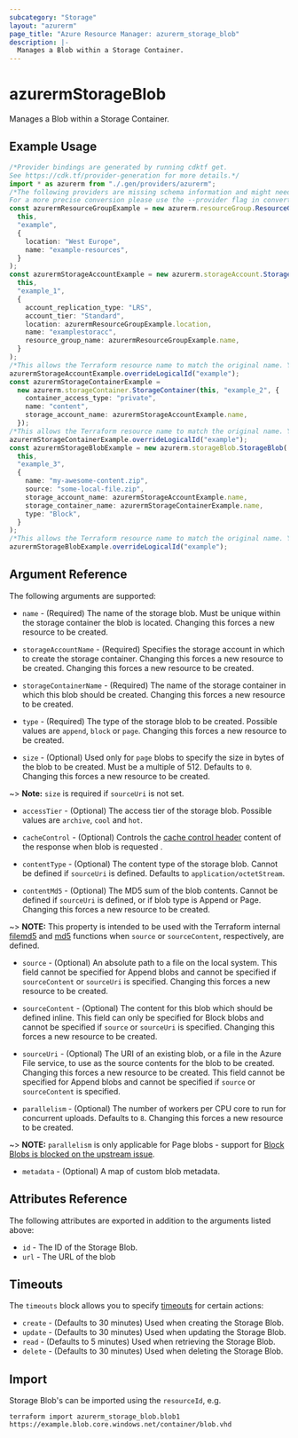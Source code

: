 ```yaml
---
subcategory: "Storage"
layout: "azurerm"
page_title: "Azure Resource Manager: azurerm_storage_blob"
description: |-
  Manages a Blob within a Storage Container.
---
```


# azurermStorageBlob

Manages a Blob within a Storage Container.

## Example Usage

```typescript
/*Provider bindings are generated by running cdktf get.
See https://cdk.tf/provider-generation for more details.*/
import * as azurerm from "./.gen/providers/azurerm";
/*The following providers are missing schema information and might need manual adjustments to synthesize correctly: azurerm.
For a more precise conversion please use the --provider flag in convert.*/
const azurermResourceGroupExample = new azurerm.resourceGroup.ResourceGroup(
  this,
  "example",
  {
    location: "West Europe",
    name: "example-resources",
  }
);
const azurermStorageAccountExample = new azurerm.storageAccount.StorageAccount(
  this,
  "example_1",
  {
    account_replication_type: "LRS",
    account_tier: "Standard",
    location: azurermResourceGroupExample.location,
    name: "examplestoracc",
    resource_group_name: azurermResourceGroupExample.name,
  }
);
/*This allows the Terraform resource name to match the original name. You can remove the call if you don't need them to match.*/
azurermStorageAccountExample.overrideLogicalId("example");
const azurermStorageContainerExample =
  new azurerm.storageContainer.StorageContainer(this, "example_2", {
    container_access_type: "private",
    name: "content",
    storage_account_name: azurermStorageAccountExample.name,
  });
/*This allows the Terraform resource name to match the original name. You can remove the call if you don't need them to match.*/
azurermStorageContainerExample.overrideLogicalId("example");
const azurermStorageBlobExample = new azurerm.storageBlob.StorageBlob(
  this,
  "example_3",
  {
    name: "my-awesome-content.zip",
    source: "some-local-file.zip",
    storage_account_name: azurermStorageAccountExample.name,
    storage_container_name: azurermStorageContainerExample.name,
    type: "Block",
  }
);
/*This allows the Terraform resource name to match the original name. You can remove the call if you don't need them to match.*/
azurermStorageBlobExample.overrideLogicalId("example");

```

## Argument Reference

The following arguments are supported:

*   `name` - (Required) The name of the storage blob. Must be unique within the storage container the blob is located. Changing this forces a new resource to be created.

*   `storageAccountName` - (Required) Specifies the storage account in which to create the storage container. Changing this forces a new resource to be created.
    Changing this forces a new resource to be created.

*   `storageContainerName` - (Required) The name of the storage container in which this blob should be created. Changing this forces a new resource to be created.

*   `type` - (Required) The type of the storage blob to be created. Possible values are `append`, `block` or `page`. Changing this forces a new resource to be created.

*   `size` - (Optional) Used only for `page` blobs to specify the size in bytes of the blob to be created. Must be a multiple of 512. Defaults to `0`. Changing this forces a new resource to be created.

\~> **Note:** `size` is required if `sourceUri` is not set.

*   `accessTier` - (Optional) The access tier of the storage blob. Possible values are `archive`, `cool` and `hot`.

*   `cacheControl` - (Optional) Controls the [cache control header](https://developer.mozilla.org/en-US/docs/Web/HTTP/Headers/Cache-Control) content of the response when blob is requested .

*   `contentType` - (Optional) The content type of the storage blob. Cannot be defined if `sourceUri` is defined. Defaults to `application/octetStream`.

*   `contentMd5` - (Optional) The MD5 sum of the blob contents. Cannot be defined if `sourceUri` is defined, or if blob type is Append or Page. Changing this forces a new resource to be created.

\~> **NOTE:** This property is intended to be used with the Terraform internal [filemd5](https://www.terraform.io/docs/configuration/functions/filemd5.html) and [md5](https://www.terraform.io/docs/configuration/functions/md5.html) functions when `source` or `sourceContent`, respectively, are defined.

*   `source` - (Optional) An absolute path to a file on the local system. This field cannot be specified for Append blobs and cannot be specified if `sourceContent` or `sourceUri` is specified. Changing this forces a new resource to be created.

*   `sourceContent` - (Optional) The content for this blob which should be defined inline. This field can only be specified for Block blobs and cannot be specified if `source` or `sourceUri` is specified. Changing this forces a new resource to be created.

*   `sourceUri` - (Optional) The URI of an existing blob, or a file in the Azure File service, to use as the source contents for the blob to be created. Changing this forces a new resource to be created. This field cannot be specified for Append blobs and cannot be specified if `source` or `sourceContent` is specified.

*   `parallelism` - (Optional) The number of workers per CPU core to run for concurrent uploads. Defaults to `8`. Changing this forces a new resource to be created.

\~> **NOTE:** `parallelism` is only applicable for Page blobs - support for [Block Blobs is blocked on the upstream issue](https://github.com/tombuildsstuff/giovanni/issues/15).

* `metadata` - (Optional) A map of custom blob metadata.

## Attributes Reference

The following attributes are exported in addition to the arguments listed above:

* `id` - The ID of the Storage Blob.
* `url` - The URL of the blob

## Timeouts

The `timeouts` block allows you to specify [timeouts](https://www.terraform.io/language/resources/syntax#operation-timeouts) for certain actions:

* `create` - (Defaults to 30 minutes) Used when creating the Storage Blob.
* `update` - (Defaults to 30 minutes) Used when updating the Storage Blob.
* `read` - (Defaults to 5 minutes) Used when retrieving the Storage Blob.
* `delete` - (Defaults to 30 minutes) Used when deleting the Storage Blob.

## Import

Storage Blob's can be imported using the `resourceId`, e.g.

```console
terraform import azurerm_storage_blob.blob1 https://example.blob.core.windows.net/container/blob.vhd
```
